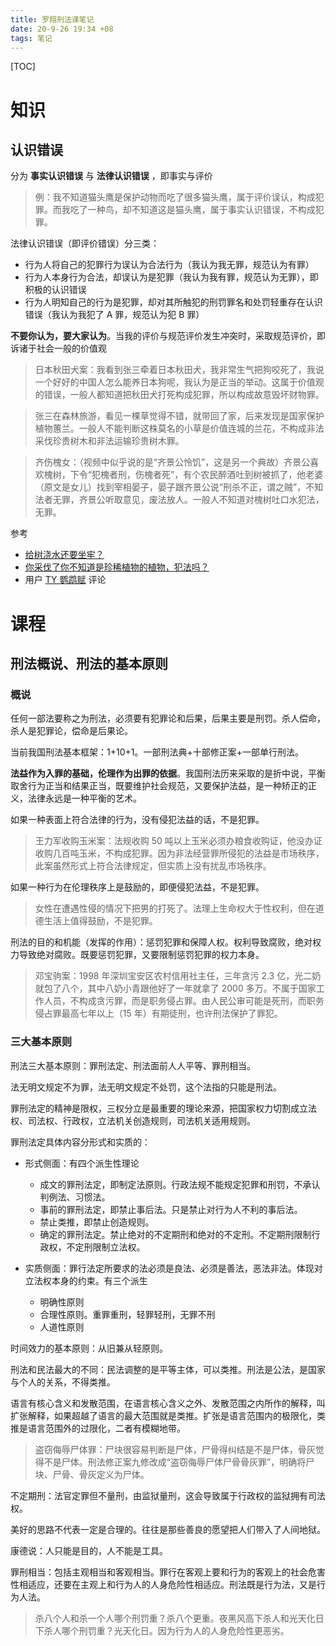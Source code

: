 ```yaml
---
title: 罗翔刑法课笔记
date: 20-9-26 19:34 +08
tags: 笔记
---
```


[TOC]

# 知识

## 认识错误

分为 **事实认识错误** 与 **法律认识错误** ，即事实与评价

> 例：我不知道猫头鹰是保护动物而吃了很多猫头鹰，属于评价误认，构成犯罪。而我吃了一种鸟，却不知道这是猫头鹰，属于事实认识错误，不构成犯罪。

法律认识错误（即评价错误）分三类：

- 行为人将自己的犯罪行为误认为合法行为（我认为我无罪，规范认为有罪）
- 行为人本身行为合法，却误认为是犯罪（我认为我有罪，规范认为无罪），即 积极的认识错误
- 行为人明知自己的行为是犯罪，却对其所触犯的刑罚罪名和处罚轻重存在认识错误（我认为我犯了 A 罪，规范认为犯 B 罪）

**不要你认为，要大家认为**。当我的评价与规范评价发生冲突时，采取规范评价，即诉诸于社会一般的价值观

> 日本秋田犬案：我看到张三牵着日本秋田犬，我非常生气把狗咬死了，我说一个好好的中国人怎么能养日本狗呢，我认为是正当的举动。这属于价值观的错误，一般人都知道把秋田犬打死构成犯罪，所以构成故意毁坏财物罪。

> 张三在森林旅游，看见一棵草觉得不错，就带回了家，后来发现是国家保护植物蕙兰。一般人不能判断这株莫名的小草是价值连城的兰花，不构成非法采伐珍贵树木和非法运输珍贵树木罪。

> 齐伤槐女：（视频中似乎说的是“齐景公怜饥”，这是另一个典故）齐景公喜欢槐树，下令“犯槐者刑，伤槐者死”，有个农民醉酒吐到树被抓了，他老婆（原文是女儿）找到宰相晏子，晏子跟齐景公说“刑杀不正，谓之贼”，不知法者无罪，齐景公听取意见，废法放人。一般人不知道对槐树吐口水犯法，无罪。

参考

- [给树浇水还要坐牢？](https://www.bilibili.com/video/BV1dE411L7CN)
- [你采伐了你不知道是珍稀植物的植物，犯法吗？](https://www.bilibili.com/video/BV1jE411j7M2)
- 用户 [TY 鹦鹉赋](https://space.bilibili.com/352674069) 评论

# 课程

## 刑法概说、刑法的基本原则

### 概说

任何一部法要称之为刑法，必须要有犯罪论和后果，后果主要是刑罚。杀人偿命，杀人是犯罪论，偿命是后果论。

当前我国刑法基本框架：1+10+1。一部刑法典+十部修正案+一部单行刑法。

**法益作为入罪的基础，伦理作为出罪的依据**。我国刑法历来采取的是折中说，平衡取舍行为正当和结果正当，既要维护社会规范，又要保护法益，是一种矫正的正义，法律永远是一种平衡的艺术。

如果一种表面上符合法律的行为，没有侵犯法益的话，不是犯罪。

> 王力军收购玉米案：法规收购 50 吨以上玉米必须办粮食收购证，他没办证收购几百吨玉米，不构成犯罪。因为非法经营罪所侵犯的法益是市场秩序，此案虽然形式上符合法律规定，但实质上没有扰乱市场秩序。

如果一种行为在伦理秩序上是鼓励的，即便侵犯法益，不是犯罪。

> 女性在遭遇性侵的情况下把男的打死了。法理上生命权大于性权利，但在道德生活上值得鼓励，不是犯罪。

刑法的目的和机能（发挥的作用）：惩罚犯罪和保障人权。权利导致腐败，绝对权力导致绝对腐败。既要惩罚犯罪，又要限制惩罚犯罪的权力本身。

> 邓宝驹案：1998 年深圳宝安区农村信用社主任，三年贪污 2.3 亿，光二奶就包了八个，其中八奶小青跟他好了一年就拿了 2000 多万。不属于国家工作人员，不构成贪污罪，而是职务侵占罪。由人民公审可能是死刑，而职务侵占罪最高七年以上（15 年）有期徒刑，也许刑法保护了罪犯。

### 三大基本原则

刑法三大基本原则：罪刑法定、刑法面前人人平等、罪刑相当。

法无明文规定不为罪，法无明文规定不处罚，这个法指的只能是刑法。

罪刑法定的精神是限权，三权分立是最重要的理论来源，把国家权力切割成立法权、司法权、行政权，立法机关创造规则，司法机关适用规则。

罪刑法定具体内容分形式和实质的：

- 形式侧面：有四个派生性理论

  - 成文的罪刑法定，即制定法原则。行政法规不能规定犯罪和刑罚，不承认判例法、习惯法。
  - 事前的罪刑法定，即禁止事后法。只是禁止对行为人不利的事后法。
  - 禁止类推，即禁止创造规则。
  - 确定的罪刑法定。禁止绝对的不定期刑和绝对的不定刑。不定期刑限制行政权，不定刑限制立法权。

- 实质侧面：罪行法定所要求的法必须是良法、必须是善法，恶法非法。体现对立法权本身的约束。有三个派生
  - 明确性原则
  - 合理性原则。重罪重刑，轻罪轻刑，无罪不刑
  - 人道性原则

时间效力的基本原则：从旧兼从轻原则。

刑法和民法最大的不同：民法调整的是平等主体，可以类推。刑法是公法，是国家与个人的关系，不得类推。

语言有核心含义和发散范围，在语言核心含义之外、发散范围之内所作的解释，叫扩张解释，如果超越了语言的最大范围就是类推。扩张是语言范围内的极限化，类推是语言范围外的过限化，二者有模糊地带。

> 盗窃侮辱尸体罪：尸块很容易判断是尸体，尸骨得纠结是不是尸体，骨灰觉得不是尸体。刑法修正案九修改成“盗窃侮辱尸体尸骨骨灰罪”，明确将尸块、尸骨、骨灰定义为尸体。

不定期刑：法官定罪但不量刑，由监狱量刑，这会导致属于行政权的监狱拥有司法权。

美好的思路不代表一定是合理的。往往是那些善良的愿望把人们带入了人间地狱。

康德说：人只能是目的，人不能是工具。

罪刑相当：包括主观相当和客观相当。罪行在客观上要和行为的客观上的社会危害性相适应，还要在主观上和行为人的人身危险性相适应。刑法既是行为法，又是行为人法。

> 杀八个人和杀一个人哪个刑罚重？杀八个更重。夜黑风高下杀人和光天化日下杀人哪个刑罚重？光天化日。因为行为人的人身危险性更恶劣。
